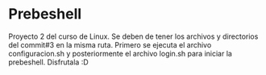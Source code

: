 # Prebeshell
Proyecto 2 del curso de Linux.
Se deben de tener los archivos y directorios del commit#3 en la misma ruta.
Primero se ejecuta el archivo configuracion.sh y posteriormente el archivo login.sh para iniciar la prebeshell.
Disfrutala :D
